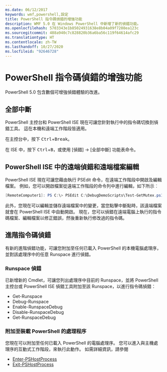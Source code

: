 ```yaml
---
ms.date: 06/12/2017
keywords: wmf,powershell,設定
title: PowerShell 指令碼偵錯的增強功能
description: WMF 5.0 在 Windows PowerShell 中新增了新的偵錯功能。
ms.openlocfilehash: 5703343e1b85024931638e8b04a09f7208ea123c
ms.sourcegitcommit: 488a940c7c828820b36a6ba56c119f64614afc29
ms.translationtype: HT
ms.contentlocale: zh-TW
ms.lasthandoff: 10/27/2020
ms.locfileid: "92646728"
---
```

# <a name="improvements-in-powershell-script-debugging"></a>PowerShell 指令碼偵錯的增強功能

PowerShell 5.0 包含數個可增強偵錯體驗的改進。

## <a name="break-all"></a>全部中斷

PowerShell 主控台和 PowerShell ISE 現在可讓您針對執行中的指令碼切換到偵錯工具。 這在本機和遠端工作階段皆適用。

在主控台中，按下 <kbd>Ctrl</kbd>+<kbd>Break</kbd>。

在 ISE 中，按下 <kbd>Ctrl</kbd>+<kbd>B</kbd>，或使用 [偵錯] -> [全部中斷] 功能表命令。

## <a name="remote-debugging-and-remote-file-editing-in-powershell-ise"></a>PowerShell ISE 中的遠端偵錯和遠端檔案編輯

PowerShell ISE 現在可讓您藉由執行 PSEdit 命令，在遠端工作階段中開啟及編輯檔案。
例如，您可以開啟檔案從遠端工作階段的命令列中進行編輯，如下所示︰

```powershell
[RemoteComputer1]: PS C:\> PSEdit C:\DebugDemoScripts\Test-GetMutex.ps1
```

此外，您現在可以編輯並儲存遠端檔案中的變更，當您點擊中斷點時，該遠端檔案就會在 PowerShell ISE 中自動開啟。 現在，您可以偵錯在遠端電腦上執行的指令碼檔案、編輯檔案以修正錯誤，然後重新執行修改過的指令碼。

## <a name="advanced-script-debugging"></a>進階指令碼偵錯

有新的進階偵錯功能，可讓您附加至任何已載入 PowerShell 的本機電腦處理序，並對該處理序中的任意 Runspace 進行偵錯。

### <a name="runspace-debugging"></a>Runspace 偵錯

已新增新的 Cmdlet，可讓您列出處理序中目前的 Runspace，並將 PowerShell 主控台或 PowerShell ISE 偵錯工具附加至該 Runspace，以進行指令碼偵錯：

- Get-Runspace
- Debug-Runspace
- Enable-RunspaceDebug
- Disable-RunspaceDebug
- Get-RunspaceDebug

### <a name="attach-to-process-hosting-powershell"></a>附加至裝載 PowerShell 的處理程序

您現在可以附加至任何已載入 PowerShell 的電腦處理序。 您可以進入與主機處理序的互動式工作階段，來執行此動作。 如需詳細資訊，請參閱

- [Enter-PSHostProcess](/powershell/module/Microsoft.PowerShell.Core/Enter-PSHostProcess)
- [Exit-PSHostProcess](/powershell/module/Microsoft.PowerShell.Core/Exit-PSHostProcess)
